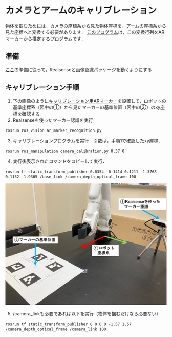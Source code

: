 # カメラとアームのキャリブレーション

物体を掴むためには，カメラの座標系から見た物体座標を，アームの座標系から見た座標へと変換する必要があります．
[このプログラム](scripts/camera_calibration.py)は，この変換行列をARマーカーから推定するプログラムです．

## 準備
[ここ](https://github.com/naka-lab/ros_vision)の準備に従って，Realsenseと画像認識パッケージを動くようにする

## キャリブレーション手順
1. 下の画像のように[キャリブレーション用ARマーカー](scripts/cabration_marker.pdf)を設置して，ロボットの基準座標系（図中の①）から見たマーカーの基準位置（図中の②）のxy座標を確認する
2. Realsenseを使ったマーカー認識を実行
  ```
  rosrun ros_vision ar_marker_recognition.py 
  ```
3. キャリブレーションプログラムを実行．引数は，手順1で確認したxy座標．
  ```
  rosrun ros_manipulation camera_calibration.py 0.37 0
  ```
4. 実行後表示されたコマンドをコピーして実行．
  ```
  rosrun tf static_transform_publisher 0.0354 -0.1414 0.1211 -1.3768 0.1132 -1.9365 /base_link /camera_depth_optical_frame 100
  ```

![calib](calib.jpg)

5. /camera_linkも必要であれば以下を実行（物体を掴むだけなら必要ない）
  ```
  rosrun tf static_transform_publisher 0 0 0 0 -1.57 1.57  /camera_depth_optical_frame /camera_link 100
  ```

